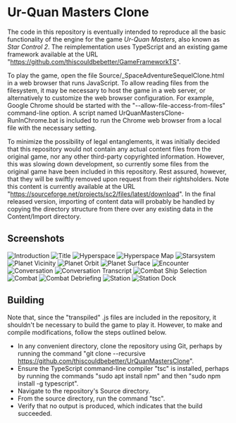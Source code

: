 Ur-Quan Masters Clone
=====================

The code in this repository is eventually intended to reproduce all the basic functionality
of the engine for the game _Ur-Quan Masters_, also known as _Star Control 2_.
The reimplementation uses TypeScript and an existing game framework available at the URL
"https://github.com/thiscouldbebetter/GameFrameworkTS".

To play the game, open the file Source/_SpaceAdventureSequelClone.html in a web browser
that runs JavaScript.  To allow reading files from the filesystem, it may be necessary
to host the game in a web server, or alternatively to customize the web browser configuration.
For example, Google Chrome should be started with the "--allow-file-access-from-files" command-line option.
A script named UrQuanMastersClone-RunInChrome.bat is included to run the Chrome web browser
from a local file with the necessary setting.

To minimize the possibility of legal entanglements, it was initially decided that this repository
would not contain any actual content files from the original game, nor any other third-party
copyrighted information.  However, this was slowing down development, so currently some files from
the original game have been included in this repository.  Rest assured, however, that they will be
swiftly removed upon request from their rightsholders.  Note this content is currently available at
the URL "https://sourceforge.net/projects/sc2/files/latest/download".  In the final released version,
importing of content data will probably be handled by copying the directory structure from there
over any existing data in the Content/Import directory.


Screenshots
-----------

![Introduction](/Screenshots/Screenshot-Introduction.png?raw=true "Introduction")
![Title](/Screenshots/Screenshot-Title.png?raw=true "Title")
![Hyperspace](/Screenshots/Screenshot-Hyperspace.png?raw=true "Hyperspace")
![Hyperspace Map](/Screenshots/Screenshot-HyperspaceMap.png?raw=true "Hyperspace Map")
![Starsystem](/Screenshots/Screenshot-Starsystem.png?raw=true "Starsystem")
![Planet Vicinity](/Screenshots/Screenshot-PlanetVicinity.png?raw=true "Planet Vicinity")
![Planet Orbit](/Screenshots/Screenshot-PlanetOrbit.png?raw=true "Planet Orbit")
![Planet Surface](/Screenshots/Screenshot-PlanetSurface.png?raw=true "Planet Surface")
![Encounter](/Screenshots/Screenshot-Encounter.png?raw=true "Encounter")
![Conversation](/Screenshots/Screenshot-Conversation.png?raw=true "Conversation")
![Conversation Transcript](/Screenshots/Screenshot-ConversationTranscript.png?raw=true "Conversation Transcript")
![Combat Ship Selection](/Screenshots/Screenshot-CombatShipSelect.png?raw=true "Combat Ship Selection")
![Combat](/Screenshots/Screenshot-Combat.png?raw=true "Combat")
![Combat Debriefing](/Screenshots/Screenshot-CombatDebriefing.png?raw=true "Combat Debriefing")
![Station](/Screenshots/Screenshot-Station.png?raw=true "Station")
![Station Dock](/Screenshots/Screenshot-StationDock.png?raw=true "Station Dock")


Building
--------
Note that, since the "transpiled" .js files are included in the repository, it shouldn't be necessary to build the game to play it.  However, to make and compile modifications, follow the steps outlined below.

* In any convenient directory, clone the repository using Git, perhaps by running the command "git clone --recursive https://github.com/thiscouldbebetter/UrQuanMastersClone".
* Ensure the TypeScript command-line compiler "tsc" is installed, perhaps by running the commands "sudo apt install npm" and then "sudo npm install -g typescript".
* Navigate to the repository's Source directory.
* From the source directory, run the command "tsc".
* Verify that no output is produced, which indicates that the build succeeded.
